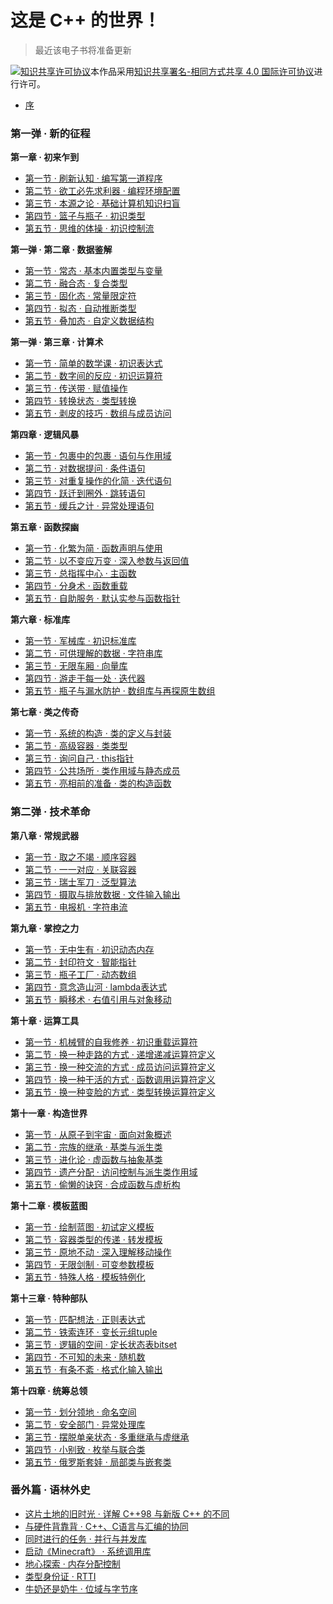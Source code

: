 # 这是 C++ 的世界！

> 最近该电子书将准备更新



<a rel="license" href="http://creativecommons.org/licenses/by-sa/4.0/"><img alt="知识共享许可协议" style="border-width:0" src="https://i.creativecommons.org/l/by-sa/4.0/88x31.png" /></a>本作品采用<a rel="license" href="http://creativecommons.org/licenses/by-sa/4.0/">知识共享署名-相同方式共享 4.0 国际许可协议</a>进行许可。



* [序](first.md)

### 第一弹 · 新的征程

**第一章 · 初来乍到**

* [第一节 · 刷新认知 · 编写第一道程序](1/1-1.md)
* [第二节 · 欲工必先求利器 · 编程环境配置](1/1-2.md)
* [第三节 · 本源之论 · 基础计算机知识扫盲](1/1-3.md)
* [第四节 · 篮子与瓶子 · 初识类型](1/1-4.md)
* [第五节 · 思维的体操 · 初识控制流](1/1-5.md)

**第一弹 · 第二章 · 数据鉴解**

* [第一节 · 常态 · 基本内置类型与变量](1/2-1.md)
* [第二节 · 融合态 · 复合类型](1/2-2.md)
* [第三节 · 固化态 · 常量限定符](1/2-3.md)
* [第四节 · 拟态 · 自动推断类型](1/2-4.md)
* [第五节 · 叠加态 · 自定义数据结构](1/2-5.md)

**第一弹 · 第三章 · 计算术**

* [第一节 · 简单的数学课 · 初识表达式](1/3-1.md)
* [第二节 · 数字间的反应 · 初识运算符](1/3-2.md)
* [第三节 · 传送带 · 赋值操作](1/3-3.md)
* [第四节 · 转换状态 · 类型转换](1/3-4.md)
* [第五节 · 剥皮的技巧 · 数组与成员访问](1/3-5.md)

**第四章 · 逻辑风暴**

* [第一节 · 包裹中的包裹 · 语句与作用域](1/4-1.md)
* [第二节 · 对数据提问 · 条件语句](1/4-2.md)
* [第三节 · 对重复操作的化简 · 迭代语句](1/4-3.md)
* [第四节 · 跃迁到圈外 · 跳转语句](1/4-4.md)
* [第五节 · 缓兵之计 · 异常处理语句](1/4-5.md)

**第五章 · 函数探幽**

* [第一节 · 化繁为简 · 函数声明与使用](1/5-1.md)
* [第二节 · 以不变应万变 · 深入参数与返回值](1/5-2.md)
* [第三节 · 总指挥中心 · 主函数](1/5-3.md)
* [第四节 · 分身术 · 函数重载](1/5-4.md)
* [第五节 · 自助服务 · 默认实参与函数指针](1/5-5.md)

**第六章 · 标准库**

* [第一节 · 军械库 · 初识标准库](1/6.md)
* [第二节 · 可供理解的数据 · 字符串库](1/6-2.md)
* [第三节 · 无限车厢 · 向量库](1/6-3.md)
* [第四节 · 游走于每一处 · 迭代器](1/6-4.md)
* [第五节 · 瓶子与漏水防护 · 数组库与再探原生数组](1/6-5.md)

**第七章 · 类之传奇**

* [第一节 · 系统的构造 · 类的定义与封装](1/7-1.md)
* [第二节 · 高级容器 · 类类型](1/7-2.md)
* [第三节 · 询问自己 · this指针](1/7-3.md)
* [第四节 · 公共场所 · 类作用域与静态成员](1/7-4.md)
* [第五节 · 亮相前的准备 · 类的构造函数](1/7-5.md)

### 第二弹 · 技术革命

**第八章 · 常规武器**

* [第一节 · 取之不竭 · 顺序容器](2/8-1.md)
* [第二节 · 一一对应 · 关联容器](2/8-2.md)
* [第三节 · 瑞士军刀 · 泛型算法](2/8-3.md)
* [第四节 · 摄取与排放数据 · 文件输入输出](2/8-4.md)
* [第五节 · 电报机 · 字符串流](2/8-5.md)

**第九章 · 掌控之力**

* [第一节 · 无中生有 · 初识动态内存](2/9-1.md)
* [第二节 · 封印符文 · 智能指针](2/9-2.md)
* [第三节 · 瓶子工厂 · 动态数组](2/9-3.md)
* [第四节 · 意念造山河 · lambda表达式](2/9-4.md)
* [第五节 · 瞬移术 · 右值引用与对象移动](2/9-5.md)

**第十章 · 运算工具**

* [第一节 · 机械臂的自我修养 · 初识重载运算符](2/10-1.md)
* [第二节 · 换一种走路的方式 · 递增递减运算符定义](2/10-2.md)
* [第三节 · 换一种交流的方式 · 成员访问运算符定义](2/10-3.md)
* [第四节 · 换一种干活的方式 · 函数调用运算符定义](2/10-4.md)
* [第五节 · 换一种变脸的方式 · 类型转换运算符定义](2/10-5.md)

**第十一章 · 构造世界**

* [第一节 · 从原子到宇宙 · 面向对象概述](2/11-1.md)
* [第二节 · 宗族的继承 · 基类与派生类](2/11-2.md)
* [第三节 · 进化论 · 虚函数与抽象基类](2/11-3.md)
* [第四节 · 遗产分配 · 访问控制与派生类作用域](2/11-4.md)
* [第五节 · 偷懒的诀窍 · 合成函数与虚析构](2/11-5.md)


**第十二章 · 模板蓝图**

* [第一节 · 绘制蓝图 · 初试定义模板](2/12-1.md)
* [第二节 · 容器类型的传递 · 转发模板](2/12-2.md)
* [第三节 · 原地不动 · 深入理解移动操作](2/12-3.md)
* [第四节 · 无限剑制 · 可变参数模板](2/12-4.md)
* [第五节 · 特殊人格 · 模板特例化](2/12-5.md)

**第十三章 · 特种部队**

* [第一节 · 匹配想法 · 正则表达式](2/13-1.md)
* [第二节 · 铁索连环 · 变长元组tuple](2/13-2.md)
* [第三节 · 逻辑的空间 · 定长状态表bitset](2/13-3.md)
* [第四节 · 不可知的未来 · 随机数](2/13-4.md)
* [第五节 · 有条不紊 · 格式化输入输出](2/13-5.md)

**第十四章 · 统筹总领**

* [第一节 · 划分领地 · 命名空间](2/14-1.md)
* [第二节 · 安全部门 · 异常处理库](2/14-2.md)
* [第三节 · 摆脱单亲状态 · 多重继承与虚继承](2/14-3.md)
* [第四节 · 小别致 · 枚举与联合类](2/14-4.md)
* [第五节 · 俄罗斯套娃 · 局部类与嵌套类](2/14-5.md)

### 番外篇 · 语林外史

* [这片土地的旧时光 · 详解 C++98 与新版 C++ 的不同](ex/1.md)
* [与硬件背靠背 · C++、C语言与汇编的协同](ex/2.md)
* [同时进行的任务 · 并行与并发库](ex/3.md)
* [启动《Minecraft》 · 系统调用库](ex/4.md)
* [地心探索 · 内存分配控制](ex/5.md)
* [类型身份证 · RTTI](ex/6.md)
* [牛奶还是奶牛 · 位域与字节序](ex/7.md)
